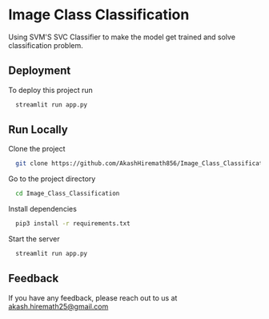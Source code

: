 
# Image Class Classification

Using SVM'S SVC Classifier to make the model get trained and solve classification problem.


## Deployment

To deploy this project run

```bash
  streamlit run app.py
```


## Run Locally

Clone the project

```bash
  git clone https://github.com/AkashHiremath856/Image_Class_Classification
```

Go to the project directory

```bash
  cd Image_Class_Classification
```

Install dependencies

```bash
  pip3 install -r requirements.txt
```

Start the server

```bash
  streamlit run app.py
```


## Feedback

If you have any feedback, please reach out to us at akash.hiremath25@gmail.com

